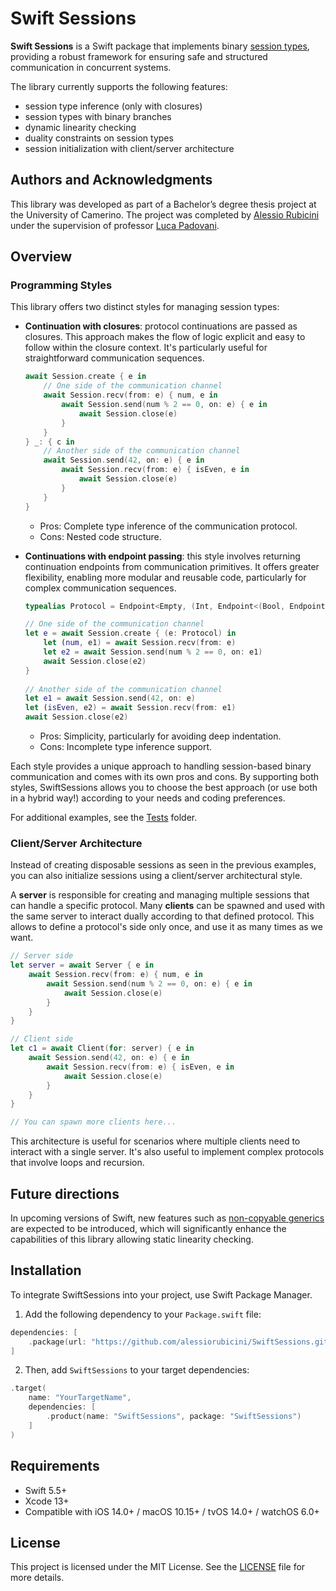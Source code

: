 # Swift Sessions

**Swift Sessions** is a Swift package that implements binary [session types](https://en.wikipedia.org/wiki/Session_type), providing a robust framework for ensuring safe and structured communication in concurrent systems.

The library currently supports the following features:
- session type inference (only with closures)
- session types with binary branches
- dynamic linearity checking
- duality constraints on session types
- session initialization with client/server architecture

## Authors and Acknowledgments

This library was developed as part of a Bachelor’s degree thesis project at the University of Camerino. The project was completed by [Alessio Rubicini](https://github.com/alessiorubicini) under the supervision of professor [Luca Padovani](https://github.com/boystrange).

## Overview

### Programming Styles
This library offers two distinct styles for managing session types:
- **Continuation with closures**: protocol continuations are passed as closures. This approach makes the flow of logic explicit and easy to follow within the closure context. It's particularly useful for straightforward communication sequences.
    
    ```swift
    await Session.create { e in
        // One side of the communication channel
        await Session.recv(from: e) { num, e in
            await Session.send(num % 2 == 0, on: e) { e in
                await Session.close(e)
            }
        }
    } _: { c in
        // Another side of the communication channel
        await Session.send(42, on: e) { e in
            await Session.recv(from: e) { isEven, e in
                await Session.close(e)
            }
        }   
    }
    ```
    
    - Pros: Complete type inference of the communication protocol.
	- Cons: Nested code structure.
    
- **Continuations with endpoint passing**: this style involves returning continuation endpoints from communication primitives. It offers greater flexibility, enabling more modular and reusable code, particularly for complex communication sequences.

    ```swift
    typealias Protocol = Endpoint<Empty, (Int, Endpoint<(Bool, Endpoint<Empty, Empty>), Empty>)>
    
    // One side of the communication channel
    let e = await Session.create { (e: Protocol) in
        let (num, e1) = await Session.recv(from: e)
        let e2 = await Session.send(num % 2 == 0, on: e1)
        await Session.close(e2)
    }
        
    // Another side of the communication channel
    let e1 = await Session.send(42, on: e)
    let (isEven, e2) = await Session.recv(from: e1)
    await Session.close(e2)
    ```
    
    - Pros: Simplicity, particularly for avoiding deep indentation.
	- Cons: Incomplete type inference support.

Each style provides a unique approach to handling session-based binary communication and comes with its own pros and cons. By supporting both styles, SwiftSessions allows you to choose the best approach (or use both in a hybrid way!) according to your needs and coding preferences.

For additional examples, see the [Tests](Tests) folder.


### Client/Server Architecture

Instead of creating disposable sessions as seen in the previous examples, you can also initialize sessions using a client/server architectural style.

A **server** is responsible for creating and managing multiple sessions that can handle a specific protocol. Many **clients** can be spawned and used with the same server to interact dually according to that defined protocol. This allows to define a protocol's side only once, and use it as many times as we want.

```swift
// Server side
let server = await Server { e in
    await Session.recv(from: e) { num, e in
        await Session.send(num % 2 == 0, on: e) { e in
            await Session.close(e)
        }
    }
}

// Client side
let c1 = await Client(for: server) { e in
    await Session.send(42, on: e) { e in
        await Session.recv(from: e) { isEven, e in
            await Session.close(e)
        }
    }
}

// You can spawn more clients here...
```
    
This architecture is useful for scenarios where multiple clients need to interact with a single server. It's also useful to implement complex protocols that involve loops and recursion.

## Future directions

In upcoming versions of Swift, new features such as [non-copyable generics](https://github.com/swiftlang/swift-evolution/blob/main/proposals/0427-noncopyable-generics.md#conformance-to-copyable) are expected to be introduced, which will significantly enhance the capabilities of this library allowing static linearity checking.

## Installation

To integrate SwiftSessions into your project, use Swift Package Manager. 

1. Add the following dependency to your `Package.swift` file:

```swift
dependencies: [
    .package(url: "https://github.com/alessiorubicini/SwiftSessions.git", .upToNextMajor(from: "1.0.0"))
]
```

2. Then, add `SwiftSessions` to your target dependencies:

```swift
.target(
    name: "YourTargetName",
    dependencies: [
        .product(name: "SwiftSessions", package: "SwiftSessions")
    ]
)

```

## Requirements

- Swift 5.5+
- Xcode 13+
- Compatible with iOS 14.0+ / macOS 10.15+ / tvOS 14.0+ / watchOS 6.0+

## License

This project is licensed under the MIT License. See the [LICENSE](LICENSE) file for more details.
